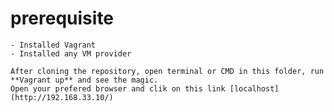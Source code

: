 # prerequisite
    - Installed Vagrant 
    - Installed any VM provider
    
    After cloning the repository, open terminal or CMD in this folder, run **Vagrant up** and see the magic.
    Open your prefered browser and clik on this link [localhost](http://192.168.33.10/)